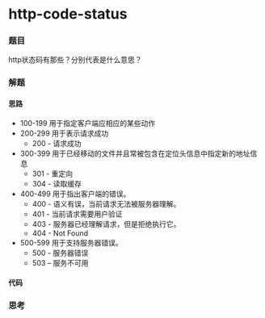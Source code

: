 # http-code-status

### 题目

http状态码有那些？分别代表是什么意思？



### 解题

#### 思路

- 100-199 用于指定客户端应相应的某些动作
- 200-299 用于表示请求成功
  - 200 - 请求成功
- 300-399 用于已经移动的文件并且常被包含在定位头信息中指定新的地址信息
  - 301 - 重定向
  - 304 - 读取缓存
- 400-499 用于指出客户端的错误。 
  - 400 - 语义有误，当前请求无法被服务器理解。 
  - 401 - 当前请求需要用户验证 
  - 403 - 服务器已经理解请求，但是拒绝执行它。
  - 404 - Not Found
- 500-599 用于支持服务器错误。 
  - 500 - 服务器错误
  - 503 – 服务不可用

#### 代码



### 思考

